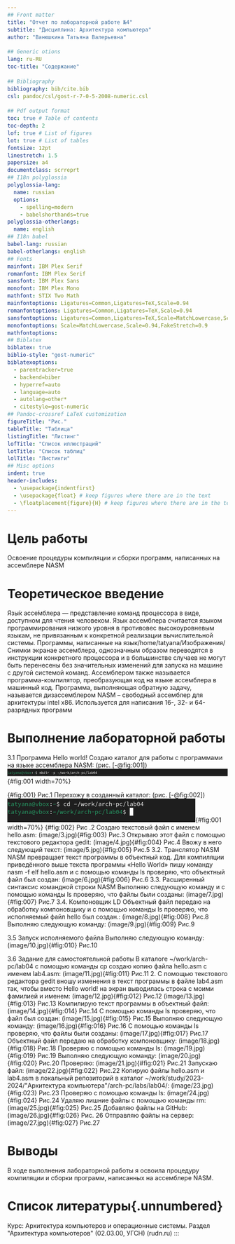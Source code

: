 ```yaml
---
## Front matter
title: "Отчет по лабораторной работе №4"
subtitle: "Дисциплина: Архитектура компьютера"
author: "Ванюшкина Татьяна Валерьевна"

## Generic otions
lang: ru-RU
toc-title: "Содержание"

## Bibliography
bibliography: bib/cite.bib
csl: pandoc/csl/gost-r-7-0-5-2008-numeric.csl

## Pdf output format
toc: true # Table of contents
toc-depth: 2
lof: true # List of figures
lot: true # List of tables
fontsize: 12pt
linestretch: 1.5
papersize: a4
documentclass: scrreprt
## I18n polyglossia
polyglossia-lang:
  name: russian
  options:
	- spelling=modern
	- babelshorthands=true
polyglossia-otherlangs:
  name: english
## I18n babel
babel-lang: russian
babel-otherlangs: english
## Fonts
mainfont: IBM Plex Serif
romanfont: IBM Plex Serif
sansfont: IBM Plex Sans
monofont: IBM Plex Mono
mathfont: STIX Two Math
mainfontoptions: Ligatures=Common,Ligatures=TeX,Scale=0.94
romanfontoptions: Ligatures=Common,Ligatures=TeX,Scale=0.94
sansfontoptions: Ligatures=Common,Ligatures=TeX,Scale=MatchLowercase,Scale=0.94
monofontoptions: Scale=MatchLowercase,Scale=0.94,FakeStretch=0.9
mathfontoptions:
## Biblatex
biblatex: true
biblio-style: "gost-numeric"
biblatexoptions:
  - parentracker=true
  - backend=biber
  - hyperref=auto
  - language=auto
  - autolang=other*
  - citestyle=gost-numeric
## Pandoc-crossref LaTeX customization
figureTitle: "Рис."
tableTitle: "Таблица"
listingTitle: "Листинг"
lofTitle: "Список иллюстраций"
lotTitle: "Список таблиц"
lolTitle: "Листинги"
## Misc options
indent: true
header-includes:
  - \usepackage{indentfirst}
  - \usepackage{float} # keep figures where there are in the text
  - \floatplacement{figure}{H} # keep figures where there are in the text
---
```


# Цель работы

Освоение процедуры компиляции и сборки программ, написанных на ассемблере NASM

# Теоретическое введение

Язы́к ассе́мблера — представление команд процессора в виде, доступном для чтения человеком. Язык ассемблера считается языком программирования низкого уровня в противовес высокоуровневым языкам, не привязанным к конкретной реализации вычислительной системы. Программы, написанные на язык/home/tatyana/Изображения/Снимки экранае ассемблера, однозначным образом переводятся в инструкции конкретного процессора и в большинстве случаев не могут быть перенесены без значительных изменений для запуска на машине с другой системой команд. Ассемблером также называется программа-компилятор, преобразующая код на языке ассемблера в машинный код. Программа, выполняющая обратную задачу, называется  дизассемблером
NASM – свободный ассемблер для архитектуры intel x86. Используется для написания 16-, 32- и 64-разрядных программ

# Выполнение лабораторной работы

3.1	Программа Hello world!
Создаю каталог для работы с программами на языке ассемблера NASM:
(рис. [-@fig:001])
![Название рисунка](image/1){#fig:001 width=70%}

{#fig:001}
Рис.1
Перехожу в созданный каталог:
(рис. [-@fig:002])
![Название рисунка](image/2){#fig:001 width=70%}
{#fig:002}
Рис .2
Создаю текстовый файл с именем hello.asm:
(image/3.jpg){#fig:003}
Рис.3
Открываю этот файл с помощью текстового редактора gedit:
(image/4.jpg){#fig:004}
Рис.4
Ввожу в него следующий текст:
(image/5.jpg){#fig:005}
Рис.5
3.2. Транслятор NASM
NASM превращает текст программы в объектный код. Для компиляции приведённого выше текста программы «Hello World» пишу команду nasm -f elf hello.asm и с помощью команды ls проверяю, что объектный файл был создан:
(image/6.jpg){#fig:006}
Рис.6
3.3. Расширенный синтаксис командной строки NASM
Выполняю следующую команду и с помощью команды ls проверяю, что файлы были созданы:
(image/7.jpg){#fig:007}
Рис.7
3.4. Компоновщик LD
Объектный файл передаю на обработку компоновщику и с помощью команды ls проверяю, что исполняемый файл hello был создан.:
(image/8.jpg){#fig:008}
Рис.8
Выполняю следующую команду:
(image/9.jpg){#fig:009}
Рис.9


3.5 Запуск исполняемого файла
Выполняю следующую команду:
(image/10.jpg){#fig:010}
Рис.10

3.6 Задание для самостоятельной работы
В каталоге ~/work/arch-pc/lab04 с помощью команды cp создаю копию файла hello.asm с именем lab4.asm:
(image/11.jpg){#fig:011}
Рис.11
2. С помощью текстового редактора gedit вношу изменения в текст программы в файле lab4.asm так, чтобы вместо Hello world! на экран выводилась строка с моими фамилией и именем:
(image/12.jpg){#fig:012}
Рис.12
(image/13.jpg){#fig:013}
Рис.13
Компилирую текст программы в объектный файл:
(image/14.jpg){#fig:014}
Рис.14
С помощью команды ls проверяю, что файл был создан:
(image/15.jpg){#fig:015}
Рис.15
Выполняю следующую команду:
(image/16.jpg){#fig:016}
Рис.16
С помощью команды ls проверяю, что файлы были созданы:
(image/17.jpg){#fig:017}
Рис.17
Объектный файл передаю на обработку компоновщику:
(image/18.jpg){#fig:018}
Рис.18
Проверяю с помощью команды ls:
(image/19.jpg){#fig:019}
Рис.19
Выполняю следующую команду:
(image/20.jpg){#fig:020} 
Рис.20
Проверяю:
(image/21.jpg){#fig:021}
Рис.21
Запускаю файл:
(image/22.jpg){#fig:022}
Рис.22
Копирую файлы hello.asm и lab4.asm в локальный репозиторий в каталог ~/work/study/2023-2024/"Архитектура компьютера"/arch-pc/labs/lab04/:
(image/23.jpg){#fig:023}
Рис.23
Проверяю с помощью команды ls:
(image/24.jpg){#fig:024}
Рис.24
Удаляю лишние файлы с помощью команды rm:
(image/25.jpg){#fig:025}
Рис.25
Добавляю файлы на GitHub:
(image/26.jpg){#fig:026}
Рис. 26
Отправляю файлы на сервер:
(image/27.jpg){#fig:027}
Рис.27

# Выводы

В ходе выполнения лабораторной работы я освоила процедуру компиляции и сборки программ, написанных на ассемблере NASM.

# Список литературы{.unnumbered} 

Курс: Архитектура компьютеров и операционные системы. Раздел "Архитектура компьютеров" (02.03.00, УГСН) (rudn.ru)
:::
